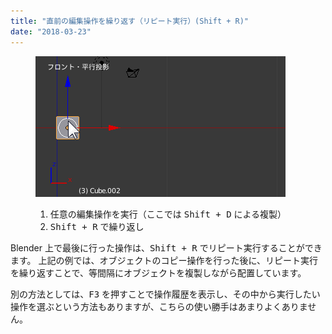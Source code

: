 ```yaml
---
title: "直前の編集操作を繰り返す（リピート実行）(Shift + R)"
date: "2018-03-23"
---
```


<figure>
  <img src="repeat-001.gif" />
  <figcaption>
    <ol>
      <li>任意の編集操作を実行（ここでは <kbd>Shift + D</kbd> による複製）</li>
      <li><kbd>Shift + R</kbd> で繰り返し</li>
    </ol>
  </figcaption>
</figure>

Blender 上で最後に行った操作は、<kbd>Shift + R</kbd> でリピート実行することができます。
上記の例では、オブジェクトのコピー操作を行った後に、リピート実行を繰り返すことで、等間隔にオブジェクトを複製しながら配置しています。

別の方法としては、<kbd>F3</kbd> を押すことで操作履歴を表示し、その中から実行したい操作を選ぶという方法もありますが、こちらの使い勝手はあまりよくありません。

